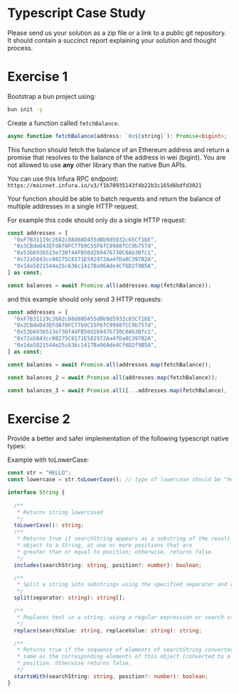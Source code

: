 # Typescript Case Study
Please send us your solution as a zip file or a link to a public git repository.
It should contain a succinct report explaining your solution and thought process.

# Exercise 1

Bootstrap a bun project using:

```bash
bun init -y
```

Create a function called `fetchBalance`.

```typescript
async function fetchBalance(address: `0x${string}`): Promise<bigint>;
```

This function should fetch the balance of an Ethereum address and return a promise that resolves to the balance of the address in wei (bigint). You are not allowed to use **any** other library than the native Bun APIs.

You can use this Infura RPC endpoint: `https://mainnet.infura.io/v3/f1b70935143f4b22b3c165d6bdfd3021`

Your function should be able to batch requests and return the balance of multiple addresses in a single HTTP request.

For example this code should only do a single HTTP request:

```typescript
const addresses = [
  "0xF7B31119c2682c88d88D455dBb9d5932c65Cf1bE",
  "0x3CBdeD43EFdAf0FC77b9C55F6fC9988fCC9b757d",
  "0x53b6936513e738f44FB50d2b9476730C0Ab3Bfc1",
  "0x72a5843cc08275C8171E582972Aa4fDa8C397B2A",
  "0x1da5821544e25c636c1417Ba96Ade4Cf6D2f9B5A",
] as const;

const balances = await Promise.all(addresses.map(fetchBalance));
```

and this example should only send 3 HTTP requests:

```typescript
const addresses = [
  "0xF7B31119c2682c88d88D455dBb9d5932c65Cf1bE",
  "0x3CBdeD43EFdAf0FC77b9C55F6fC9988fCC9b757d",
  "0x53b6936513e738f44FB50d2b9476730C0Ab3Bfc1",
  "0x72a5843cc08275C8171E582972Aa4fDa8C397B2A",
  "0x1da5821544e25c636c1417Ba96Ade4Cf6D2f9B5A",
] as const;

const balances = await Promise.all(addresses.map(fetchBalance));

const balances_2 = await Promise.all(addresses.map(fetchBalance));

const balances_3 = await Promise.all([...addresses.map(fetchBalance), ...addresses.map(fetchBalance)]);
```


# Exercise 2

Provide a better and safer implementation of the following typescript native types:

Example with toLowerCase:
```typescript
const str = "HELLO";
const lowercase = str.toLowerCase(); // type of lowercase should be "hello" instead of string
````

```typescript
interface String {
  
  /**
   * Returns string lowercased
   */
  toLowerCase(): string;
  /**
   * Returns true if searchString appears as a substring of the result of converting this
   * object to a String, at one or more positions that are
   * greater than or equal to position; otherwise, returns false.
   */
  includes(searchString: string, position?: number): boolean;

  /**
   * Split a string into substrings using the specified separator and return them as an array.
   */
  split(separator: string): string[];

  /**
   * Replaces text in a string, using a regular expression or search string.
   */
  replace(searchValue: string, replaceValue: string): string;

  /**
   * Returns true if the sequence of elements of searchString converted to a String is the
   * same as the corresponding elements of this object (converted to a String) starting at
   * position. Otherwise returns false.
   */
  startsWith(searchString: string, position?: number): boolean;
}
```
